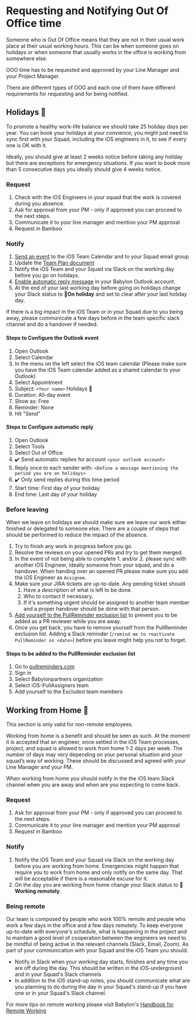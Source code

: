 # Requesting and Notifying Out Of Office time

Someone who is Out Of Office means that they are not in their usual work place at their usual working hours. This can be when someone goes on holidays or when someone that usually works in the office is working from somewhere else.

OOO time has to be requested and approved by your Line Manager and your Project Manager.

There are different types of OOO and each one of them have different requirements for requesting and for being notified.

## Holidays 🌴

To promote a healthy work-life balance we should take 25 holiday days per year. You can book your holidays at your convience, you might just need to sync first with your Squad, including the iOS engineers in it, to see if every one is OK with it. 

Ideally, you should give at least 2 weeks notice before taking any holiday but there are exceptions for emergency situations. If you want to book more than 5 consecutive days you ideally should give 4 weeks notice.

### Request

1. Check with the iOS Engineers in your squad that the work is covered during you absence.
1. Ask for approval from your PM - only if approved you can proceed to the next steps.
1. Communicate it to your line manager and mention your PM approval
1. Request in Bamboo

### Notify

1. [Send an event](#steps-to-configure-the-outlook-event) to the iOS Team Calendar and to your Squad email group
1. Update the [Team Plan document](https://docs.google.com/spreadsheets/d/1kdY3edy_TeqIGH_7VnZzElxgVo_qD2z4EF-arWNShyw/edit?usp=sharing) 
1. Notify the iOS Team and your Squad via Slack on the working day before you go on holidays.
1. [Enable automatic reply message](#steps-to-configure-automatic-reply) in your Babylon Outlook account.
1. At the end of your last working day before going on holidays change your Slack status to 🌴**On holiday** and set to clear after your last holiday day. 

If there is a big impact in the iOS Team or in your Squad due to you being away, please communicate a few days before in the team specific slack channel and do a handover if needed.

#### Steps to Configure the Outlook event
1. Open Outlook 
1. Select Calendar
1. In the menu on the left select the iOS team calendar (Please make sure you have the iOS Team calendar added as a shared calendar to your Outlook)
1. Select Appointment
1. Subject: `<Your name>` Holidays 🌴
1. Duration: All-day event
1. Show as: Free
1. Reminder: None
1. Hit "Send"

#### Steps to Configure automatic reply
1. Open Outlook 
1. Select Tools
1. Select Out of Office
1. ✔️ Send automatic replies for account `<your outlook account>`
1. Reply once to each sender with: `<Define a message mentioning the period you are on holidays>`
1. ✔️ Only send replies during this time period
1. Start time: First day of your holiday 
1. End time: Last day of your holiday

### Before leaving

When we leave on holidays we should make sure we leave our work either finished or delegated to someone else. There are a couple of steps that should be performed to reduce the impact of the absence.

1. Try to finish any work in progress before you go.
1. Resolve the reviews on your opened PRs and try to get them merged. 
1. In the event of not being able to complete 1. and/or 2. please sync with another iOS Engineer, ideally someone from your squad, and do a handover. When handing over an opened PR please make sure you add the iOS Engineer as `Assignee`.
1. Make sure your JIRA tickets are up-to-date. Any pending ticket should
	1. Have a description of what is left to be done.
	1. Who to contact if necessary.
	1. If it's something urgent should be assigned to another team member and a proper handover should be done with that person.
1. [Add yourself to the PullReminder exclusion list](#steps-to-be-added-to-the-pullreminder-exclusion-list) to prevent you to be added as a PR reviewer while you are away. 
1. Once you get back, you have to remove yourself from the PullReminder exclusion list. Adding a Slack reminder (`/remind me to reactivate PullReminder on <date>`) before you leave might help you not to forget.

#### Steps to be added to the PullReminder exclusion list
1. Go to [pullreminders.com](https://pullreminders.com)
1. Sign in
1. Select Babylonpartners organization
1. Select iOS-PullAssigners team
1. Add yourself to the Excluded team members

## Working from Home 🏡
This section is only valid for non-remote employees.

Working from home is a benefit and should be seen as such. 
At the moment it is accepted that an engineer, once settled in the iOS Team processes, project, and squad is allowed to work from home 1-2 days per week. 
The number of days may very depending on your personal situation and your squad’s way of working. These should be discussed and agreed with your Line Manager and your PM.

When working from home you should notify in the the iOS team Slack channel when you are away and when are you expecting to come back.

### Request

1. Ask for approval from your PM - only if approved you can proceed to the next steps.
2. Communicate it to your line manager and mention your PM approval
3. Request in Bamboo

### Notify

1. Notify the iOS Team and your Squad via Slack on the working day before you are working from home. Emergencies might happen that require you to work from home and only notify on the same day. That will be acceptable if there is a reasonable excuse for it.
2. On the day you are working from home change your Slack status to 🏡 **Working remotely**.

### Being remote

Our team is composed by people who work 100% remote and people who work a few days in the office and a few days remotely. To keep everyone up-to-date with everyone's schedule, what is happening in the project and to maintain a good level of cooperation between the engineers we need to be mindful of being active in the relevant channels (Slack, Email, Zoom).
As part of your communication with your Squad and the iOS Team you should:

- Notify in Slack when your working day starts, finishes and any time you are off during the day. This should be written in the iOS-underground and in your Squad's Slack channels
- In addition to the iOS stand-up notes, you should communicate what are you planning to do during the day in your Squad's stand-up if you have one or in your Squad's Slack channel.

For more tips on remote working please visit Babylon's [Handbook for Remote Working](https://docs.google.com/document/d/1hjKtx1pPL_pxhLEuW-46w2XwxsC-mkw3Cp5uaHB2P8c/edit)
